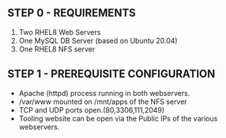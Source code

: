 ## STEP 0 - REQUIREMENTS
1. Two RHEL8 Web Servers
2. One MySQL DB Server (based on Ubuntu 20.04)
3. One RHEL8 NFS server
## STEP 1 - PREREQUISITE CONFIGURATION
- Apache (httpd) process running in both webservers.
- /var/www mounted on /mnt/apps of the NFS server
- TCP and UDP ports open.(80,3306,111,2049)
- Tooling website can be open via the Public IPs of the various webservers.
